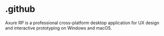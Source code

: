 # .github
Axure RP is a professional cross-platform desktop application for UX design and interactive prototyping on Windows and macOS.
